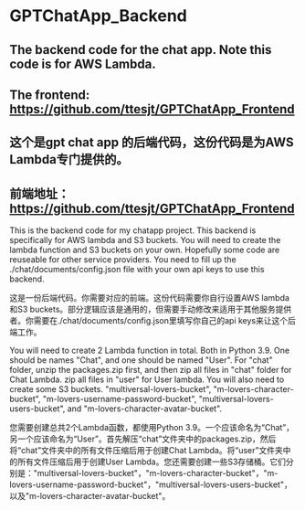 # GPTChatApp_Backend
## The backend code for the chat app. Note this code is for AWS Lambda.  
## The frontend: https://github.com/ttesjt/GPTChatApp_Frontend

## 这个是gpt chat app 的后端代码，这份代码是为AWS Lambda专门提供的。
## 前端地址： https://github.com/ttesjt/GPTChatApp_Frontend


This is the backend code for my chatapp project. This backend is specifically for AWS lambda and S3 buckets. You will need to create the lambda function and S3 buckets on your own. Hopefully some code are reuseable for other service providers. You need to fill up the ./chat/documents/config.json file with your own api keys to use this backend.

这是一份后端代码。你需要对应的前端。这份代码需要你自行设置AWS lambda和S3 buckets。部分逻辑应该是通用的，但需要手动修改来适用于其他服务提供者。你需要在./chat/documents/config.json里填写你自己的api keys来让这个后端工作。

You will need to create 2 Lambda function in total. Both in Python 3.9. One should be names "Chat", and one should be named "User". For "chat" folder, unzip the packages.zip first, and then zip all files in "chat" folder for Chat Lambda. zip all files in "user" for User lambda. You will also need to create some S3 buckets. "multiversal-lovers-bucket", "m-lovers-character-bucket", "m-lovers-username-password-bucket", "multiversal-lovers-users-bucket", and "m-lovers-character-avatar-bucket".

您需要创建总共2个Lambda函数，都使用Python 3.9。一个应该命名为“Chat”，另一个应该命名为“User”。首先解压“chat”文件夹中的packages.zip，然后将“chat”文件夹中的所有文件压缩后用于创建Chat Lambda。将“user”文件夹中的所有文件压缩后用于创建User Lambda。您还需要创建一些S3存储桶。它们分别是："multiversal-lovers-bucket"，"m-lovers-character-bucket"，"m-lovers-username-password-bucket"，"multiversal-lovers-users-bucket"，以及"m-lovers-character-avatar-bucket"。
